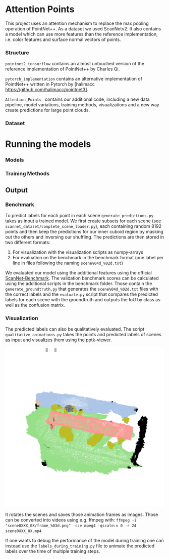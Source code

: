 # Attention Points
This project uses an attention mechanism to replace the max pooling operation of PointNet++.
As a dataset we used ScanNetv2.
It also contains a model which can use more features than the reference implementation,
i.e. color features and surface normal vectors of points.

### Structure
`pointnet2_tensorflow` contains an almost untouched version of the reference implementation of PointNet++ by Charles Qi.

`pytorch_implementation` contains an alternative implementation of PointNet++ written in Pytorch by [halimacc https://github.com/halimacc/pointnet3].

`Attention_Points ` contains our additional code, including a new data pipeline, model variations,
training methods, visualizations and a new way create predictions for large point clouds.


### Dataset

# Running the models
### Models
### Training Methods


## Output
### Benchmark
To predict labels for each point in each scene `generate_predictions.py` takes as input a trained model.
We first create subsets for each scene (see `scannet_dataset/complete_scene_loader.py`), each containing random 8192 points
and then keep the predictions for our inner cuboid region by masking out the others and inversing our shuffling.
The predictions are then stored in two different formats:
1. For visualization with the visualization scripts as numpy-arrays
2. For evaluation on the benchmark in the benchmark format (one label per line in files following the naming `scene%04d_%02d.txt`)

We evaluated our model using the additional features using the official [ScanNet-Benchmark](http://kaldir.vc.in.tum.de/scannet_benchmark/).
The validation benchmark scores can be calculated using the additional scripts in the benchmark folder.
Those contain the `generate_groundtruth.py` that generates the `scene%04d_%02d.txt` files with the correct labels
and the `evaluate.py` script that compares the predicted labels for each scene with the groundtruth and outputs the IoU by class 
as well as the confusion matrix. 


### Visualization
The predicted labels can also be qualitatively evaluated. The script `qualitative_animations.py` takes 
the points and predicted labels of scenes as input and visualizes them using the pptk-viewer.

!["Example frame of scene0660_00"](attention_points/visualization/examples/frame_079.png?raw=true "Frame of scene 0660_00")	


It rotates the scenes and saves those animation frames as images. Those can be converted into videos using
e.g. ffmpeg with:
`ffmpeg -i "scene0XXX_0X/frame_%03d.png" -c:v mpeg4 -qscale:v 0 -r 24 scene0XXX_0X.mp4`

If one wants to debug the performance of the model during training one can instead use the `labels_during_training.py` file to animate
the predicted labels over the time of multiple training steps. 